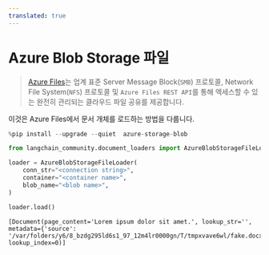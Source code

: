 ```yaml
---
translated: true
---
```


# Azure Blob Storage 파일

>[Azure Files](https://learn.microsoft.com/en-us/azure/storage/files/storage-files-introduction)는 업계 표준 Server Message Block(`SMB`) 프로토콜, Network File System(`NFS`) 프로토콜 및 `Azure Files REST API`를 통해 액세스할 수 있는 완전히 관리되는 클라우드 파일 공유를 제공합니다.  

이것은 Azure Files에서 문서 개체를 로드하는 방법을 다룹니다.  

```python
%pip install --upgrade --quiet  azure-storage-blob
```  

```python
from langchain_community.document_loaders import AzureBlobStorageFileLoader
```  

```python
loader = AzureBlobStorageFileLoader(
    conn_str="<connection string>",
    container="<container name>",
    blob_name="<blob name>",
)
```  

```python
loader.load()
```  

```output
[Document(page_content='Lorem ipsum dolor sit amet.', lookup_str='', metadata={'source': '/var/folders/y6/8_bzdg295ld6s1_97_12m4lr0000gn/T/tmpxvave6wl/fake.docx'}, lookup_index=0)]
```

